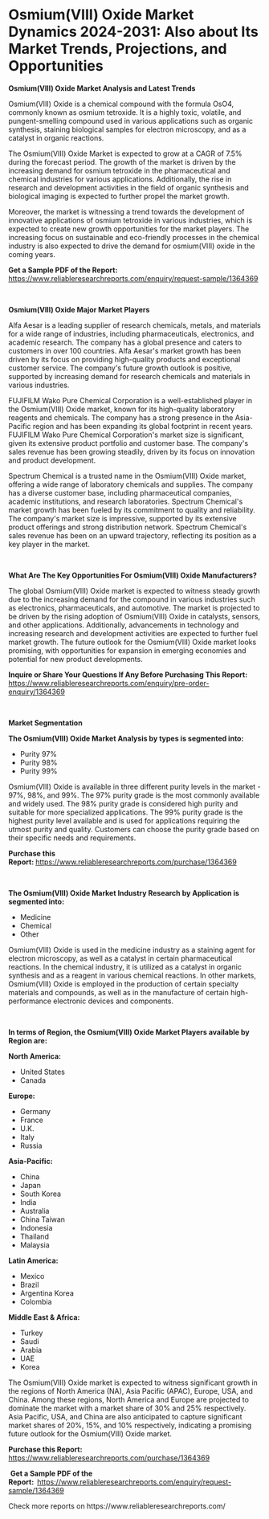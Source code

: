 <p><h1>Osmium(VIII) Oxide Market Dynamics 2024-2031: Also about Its Market Trends, Projections, and Opportunities</h1></p><p><strong>Osmium(VIII) Oxide Market Analysis and Latest Trends</strong></p>
<p><p>Osmium(VIII) Oxide is a chemical compound with the formula OsO4, commonly known as osmium tetroxide. It is a highly toxic, volatile, and pungent-smelling compound used in various applications such as organic synthesis, staining biological samples for electron microscopy, and as a catalyst in organic reactions.</p><p>The Osmium(VIII) Oxide Market is expected to grow at a CAGR of 7.5% during the forecast period. The growth of the market is driven by the increasing demand for osmium tetroxide in the pharmaceutical and chemical industries for various applications. Additionally, the rise in research and development activities in the field of organic synthesis and biological imaging is expected to further propel the market growth.</p><p>Moreover, the market is witnessing a trend towards the development of innovative applications of osmium tetroxide in various industries, which is expected to create new growth opportunities for the market players. The increasing focus on sustainable and eco-friendly processes in the chemical industry is also expected to drive the demand for osmium(VIII) oxide in the coming years.</p></p>
<p><strong>Get a Sample PDF of the Report:&nbsp;</strong> <a href="https://www.reliableresearchreports.com/enquiry/request-sample/1364369">https://www.reliableresearchreports.com/enquiry/request-sample/1364369</a></p>
<p>&nbsp;</p>
<p><strong>Osmium(VIII) Oxide Major Market Players</strong></p>
<p><p>Alfa Aesar is a leading supplier of research chemicals, metals, and materials for a wide range of industries, including pharmaceuticals, electronics, and academic research. The company has a global presence and caters to customers in over 100 countries. Alfa Aesar's market growth has been driven by its focus on providing high-quality products and exceptional customer service. The company's future growth outlook is positive, supported by increasing demand for research chemicals and materials in various industries.</p><p>FUJIFILM Wako Pure Chemical Corporation is a well-established player in the Osmium(VIII) Oxide market, known for its high-quality laboratory reagents and chemicals. The company has a strong presence in the Asia-Pacific region and has been expanding its global footprint in recent years. FUJIFILM Wako Pure Chemical Corporation's market size is significant, given its extensive product portfolio and customer base. The company's sales revenue has been growing steadily, driven by its focus on innovation and product development.</p><p>Spectrum Chemical is a trusted name in the Osmium(VIII) Oxide market, offering a wide range of laboratory chemicals and supplies. The company has a diverse customer base, including pharmaceutical companies, academic institutions, and research laboratories. Spectrum Chemical's market growth has been fueled by its commitment to quality and reliability. The company's market size is impressive, supported by its extensive product offerings and strong distribution network. Spectrum Chemical's sales revenue has been on an upward trajectory, reflecting its position as a key player in the market.</p></p>
<p>&nbsp;</p>
<p><strong>What Are The Key Opportunities For Osmium(VIII) Oxide Manufacturers?</strong></p>
<p><p>The global Osmium(VIII) Oxide market is expected to witness steady growth due to the increasing demand for the compound in various industries such as electronics, pharmaceuticals, and automotive. The market is projected to be driven by the rising adoption of Osmium(VIII) Oxide in catalysts, sensors, and other applications. Additionally, advancements in technology and increasing research and development activities are expected to further fuel market growth. The future outlook for the Osmium(VIII) Oxide market looks promising, with opportunities for expansion in emerging economies and potential for new product developments.</p></p>
<p><strong>Inquire or Share Your Questions If Any Before Purchasing This Report:</strong> <a href="https://www.reliableresearchreports.com/enquiry/pre-order-enquiry/1364369">https://www.reliableresearchreports.com/enquiry/pre-order-enquiry/1364369</a></p>
<p>&nbsp;</p>
<p><strong>Market Segmentation</strong></p>
<p><strong>The Osmium(VIII) Oxide Market Analysis by types is segmented into:</strong></p>
<p><ul><li>Purity 97%</li><li>Purity 98%</li><li>Purity 99%</li></ul></p>
<p><p>Osmium(VIII) Oxide is available in three different purity levels in the market - 97%, 98%, and 99%. The 97% purity grade is the most commonly available and widely used. The 98% purity grade is considered high purity and suitable for more specialized applications. The 99% purity grade is the highest purity level available and is used for applications requiring the utmost purity and quality. Customers can choose the purity grade based on their specific needs and requirements.</p></p>
<p><strong>Purchase this Report:&nbsp;</strong><a href="https://www.reliableresearchreports.com/purchase/1364369">https://www.reliableresearchreports.com/purchase/1364369</a></p>
<p>&nbsp;</p>
<p><strong>The Osmium(VIII) Oxide Market Industry Research by Application is segmented into:</strong></p>
<p><ul><li>Medicine</li><li>Chemical</li><li>Other</li></ul></p>
<p><p>Osmium(VIII) Oxide is used in the medicine industry as a staining agent for electron microscopy, as well as a catalyst in certain pharmaceutical reactions. In the chemical industry, it is utilized as a catalyst in organic synthesis and as a reagent in various chemical reactions. In other markets, Osmium(VIII) Oxide is employed in the production of certain specialty materials and compounds, as well as in the manufacture of certain high-performance electronic devices and components.</p></p>
<p>&nbsp;</p>
<p><strong>In terms of Region, the Osmium(VIII) Oxide Market Players available by Region are:</strong></p>
<p>
    <p> <strong> North America: </strong>
        <ul>
            <li>United States</li>
            <li>Canada</li>
        </ul>
        </p> 
    <p> <strong> Europe: </strong>
        <ul>
            <li>Germany</li>
            <li>France</li>
            <li>U.K.</li>
            <li>Italy</li>
            <li>Russia</li>
        </ul>
        </p> 
    <p> <strong> Asia-Pacific: </strong>
        <ul>
            <li>China</li>
            <li>Japan</li>
            <li>South Korea</li>
            <li>India</li>
            <li>Australia</li>
            <li>China Taiwan</li>
            <li>Indonesia</li>
            <li>Thailand</li>
            <li>Malaysia</li>
        </ul>
        </p> 
    <p> <strong> Latin America: </strong>
        <ul>
            <li>Mexico</li>
            <li>Brazil</li>
            <li>Argentina Korea</li>
            <li>Colombia</li>
        </ul>
        </p> 
    <p> <strong> Middle East & Africa: </strong>
        <ul>
            <li>Turkey</li>
            <li>Saudi</li>
            <li>Arabia</li>
            <li>UAE</li>
            <li>Korea</li>
        </ul>
    </p>
    </p>
<p><p>The Osmium(VIII) Oxide market is expected to witness significant growth in the regions of North America (NA), Asia Pacific (APAC), Europe, USA, and China. Among these regions, North America and Europe are projected to dominate the market with a market share of 30% and 25% respectively. Asia Pacific, USA, and China are also anticipated to capture significant market shares of 20%, 15%, and 10% respectively, indicating a promising future outlook for the Osmium(VIII) Oxide market.</p></p>
<p><strong>Purchase this Report: </strong><a href="https://www.reliableresearchreports.com/purchase/1364369">https://www.reliableresearchreports.com/purchase/1364369</a></p>
<p>&nbsp;<strong>Get a Sample PDF of the Report:&nbsp;&nbsp;</strong><a href="https://www.reliableresearchreports.com/enquiry/request-sample/1364369">https://www.reliableresearchreports.com/enquiry/request-sample/1364369</a></p>
<p><strong></strong></p>
<p>Check more reports on https://www.reliableresearchreports.com/</p>